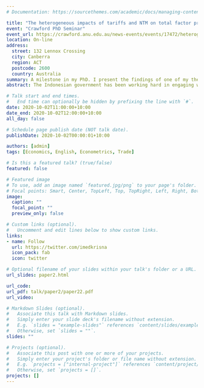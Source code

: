 ```yaml
---
# Documentation: https://sourcethemes.com/academic/docs/managing-content/

title: "The heterogeneous impacts of tariffs and NTM on total factor productivity of Indonesian firms"
event: "Crawford PhD Seminar"
event_url: https://crawford.anu.edu.au/news-events/events/17472/heterogeneous-impacts-tariffs-and-ntm-total-factor-productivity-indonesian
location: On-line
address: 
  street: 132 Lennox Crossing
  city: Canberra
  region: ACT
  postcode: 2600
  country: Australia
summary: A milestone in my PhD. I present the findings of one of my thesis chapters.
abstract: The Indonesian government has been working hard in engaging with the world market as average tariffs keep decreasing. However, it seems to follow the global trend, that is, relying on Non-Tariff Measures (NTM) to regulate its market instead to protect its industries. This paper inspects whether these measures actually hurt firms by limiting their access to better quality and cheaper foreign inputs. Building from Amiti and Konings (2007), I measure impact of trade policy shocks on firms’ Total Factor Productivity (TFP). I find that tariff and NTMs are hurting firms TFP significantly, and causing less employment.

# Talk start and end times.
#   End time can optionally be hidden by prefixing the line with `#`.
date: 2020-10-02T11:00:00+10:00
date_end: 2020-10-02T12:00:00+10:00
all_day: false

# Schedule page publish date (NOT talk date).
publishDate: 2020-10-02T00:00:01+10:00

authors: [admin]
tags: [Economics, English, Econometrics, Trade]

# Is this a featured talk? (true/false)
featured: false

# Featured image
# To use, add an image named `featured.jpg/png` to your page's folder. 
# Focal points: Smart, Center, TopLeft, Top, TopRight, Left, Right, BottomLeft, Bottom, BottomRight.
image:
  caption: ""
  focal_point: ""
  preview_only: false

# Custom links (optional).
#   Uncomment and edit lines below to show custom links.
links:
- name: Follow
  url: https://twitter.com/imedkrisna
  icon_pack: fab
  icon: twitter

# Optional filename of your slides within your talk's folder or a URL.
url_slides: paper2.html

url_code:
url_pdf: talk/paper2/paper22.pdf
url_video:

# Markdown Slides (optional).
#   Associate this talk with Markdown slides.
#   Simply enter your slide deck's filename without extension.
#   E.g. `slides = "example-slides"` references `content/slides/example-slides.md`.
#   Otherwise, set `slides = ""`.
slides: ""

# Projects (optional).
#   Associate this post with one or more of your projects.
#   Simply enter your project's folder or file name without extension.
#   E.g. `projects = ["internal-project"]` references `content/project/deep-learning/index.md`.
#   Otherwise, set `projects = []`.
projects: []
---
```

